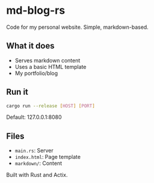 # md-blog-rs

Code for my personal website. Simple, markdown-based.

## What it does

- Serves markdown content
- Uses a basic HTML template
- My portfolio/blog

## Run it

```bash
cargo run --release [HOST] [PORT]
```

Default: 127.0.0.1:8080

## Files

- `main.rs`: Server
- `index.html`: Page template
- `markdown/`: Content

Built with Rust and Actix.